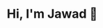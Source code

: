 <h1 align="center">Hi, I'm Jawad 👋</h1>

<!--
**Jawamegamind/Jawamegamind** is a ✨ _special_ ✨ repository because its `README.md` (this file) appears on your GitHub profile.

Here are some ideas to get you started:

### 🤝 I'm looking to collaborate on:

```text
1. Deep Learning Research
2. Computer Vision & Image Reconstruction
3. Universal Domain Adaptation
4. Neural Network Optimization (Pruning, KD, FL)
5. LLM Applications & Retrieval-Augmented Generation
6. Generative Models (GANs, VAEs, Stable Diffusion)
7. Data-centric AI

- 🔭 I’m currently working on ...
- 🌱 I’m currently learning ...
- 🤔 I’m looking for help with ...
- 💬 Ask me about ...
- 📫 How to reach me: ...
- 😄 Pronouns: ...
- ⚡ Fun fact: ...
-->
